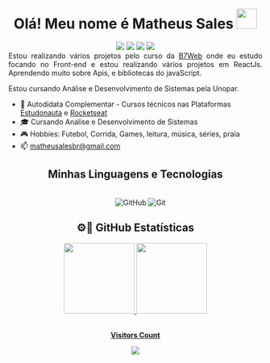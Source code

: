 <div align="center"><h1> Olá! Meu nome é Matheus Sales <img src="https://media.giphy.com/media/hvRJCLFzcasrR4ia7z/giphy.gif" width="40px"></h1></div>
<div align="center">
    <a href="https://www.linkedin.com/in/matheusales/" target="_blank"><img src="https://img.shields.io/badge/-LinkedIn-%230077B5?style=for-the-badge&logo=linkedin&logoColor=white" target="_blank"></a> 
    <a href="mailto:matheusalesbr@gmail.com" target="_blank"><img src="https://img.shields.io/badge/Gmail-D14836?style=for-the-badge&logo=gmail&logoColor=white"></a>
    <a href="https://api.whatsapp.com/send?phone=5583996228865" target="_blank"><img src="https://img.shields.io/badge/WhatsApp-25D366?style=for-the-badge&logo=whatsapp&logoColor=white"></a>
    <a href="https://www.instagram.com/matdesales/" target="_blank"><img src="https://img.shields.io/badge/-Instagram-%23E4405F?style=for-the-badge&logo=instagram&logoColor=white" target="_blank"></a> 
  </div>


<div align="justify">
    Estou realizando vários projetos pelo curso da <a href="https://b7web.com.br/" target="_blank">B7Web</a> onde eu estudo focando no Front-end e estou realizando vários projetos em ReactJs. Aprendendo muito sobre Apis, e bibliotecas do javaScript.
    
   Estou cursando Análise e Desenvolvimento de Sistemas pela Unopar.
   </div>
   
   - 🚀 Autodidata Complementar - Cursos técnicos nas Plataformas <a href="https://www.estudonauta.com/matricula/?gclid=CjwKCAiAk--dBhABEiwAchIwke1QX2UhCgk-imwiHXBuZ7wHczCJWQJe8V7vd9E5LUovlUM6EY9yfBoCF7oQAvD_BwE#tabela" target="_blank">Estudonauta</a> e <a href="https://www.rocketseat.com.br/" target="_blank">Rocketseat</a>
- 🎓 Cursando Analise e Desenvolvimento de Sistemas
- 🎮 Hobbies: Futebol, Corrida, Games, leitura, música, séries, praia
- 📫 matheusalesbr@gmail.com

<div align="center">

<h2 align="center"> Minhas Linguagens e Tecnologias </h2>
    <div  align="center" style="display:inline_block" ><br/>
    <img src="https://img.shields.io/badge/HTML5-E34F26?style=for-the-badge&logo=html5&logoColor=white" alt="">
    <img src="https://img.shields.io/badge/CSS3-1572B6?style=for-the-badge&logo=css3&logoColor=white" alt="">
    <img src="https://img.shields.io/badge/JavaScript-F7DF1E?style=for-the-badge&logo=javascript&logoColor=black" alt="">
    <img src="https://img.shields.io/badge/React-20232A?style=for-the-badge&logo=react&logoColor=61DAFB" alt="">
    <img src="https://img.shields.io/badge/PHP-777BB4?style=for-the-badge&logo=php&logoColor=white" alt="">
     <img alt="GitHub" src="https://img.shields.io/badge/github-%23121011.svg?style=for-the-badge&logo=github&logoColor=white">
    <img alt="Git" src="https://img.shields.io/badge/git-%23F05033.svg?style=for-the-badge&logo=git&logoColor=white">      
</div>
</div>

<div align="center">
    <h2>⚙️🔧 GitHub Estatísticas</h2>
    <a href="https://github.com/matheusales1">
  <img height="140em" src="https://github-readme-stats.vercel.app/api?username=matheusales1&show_icons=true&theme=highcontrast&include_all_commits=true&count_private=true"/>
  <img height="140em" src="https://github-readme-stats.vercel.app/api/top-langs/?username=matheusales1&layout=compact&langs_count=7&theme=highcontrast"/>
</div>

<div align="center">
<br><p align="centre"><b>Visitors Count</b></p>  
<p align="center"><img align="center" src="https://profile-counter.glitch.me/{matheusales1}/count.svg" /></p> 
<br>
</div>
   


